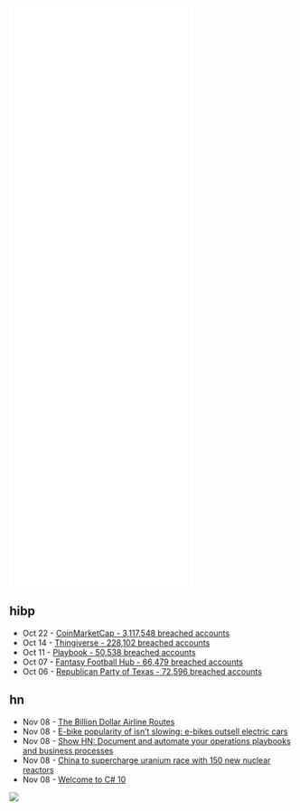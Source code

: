 ![Metrics](https://raw.githubusercontent.com/phixion/phixion/master/metrics.svg)

## hibp

<!--
for https://github.com/phixion/phixion/blob/main/.github/workflows/feeds.yml
-->
<!--START_SECTION:haveibeenpwnd-->
- Oct 22 - [CoinMarketCap - 3,117,548 breached accounts](https://haveibeenpwned.com/PwnedWebsites#CoinMarketCap)
- Oct 14 - [Thingiverse - 228,102 breached accounts](https://haveibeenpwned.com/PwnedWebsites#Thingiverse)
- Oct 11 - [Playbook - 50,538 breached accounts](https://haveibeenpwned.com/PwnedWebsites#Playbook)
- Oct 07 - [Fantasy Football Hub - 66,479 breached accounts](https://haveibeenpwned.com/PwnedWebsites#FantasyFootballHub)
- Oct 06 - [Republican Party of Texas - 72,596 breached accounts](https://haveibeenpwned.com/PwnedWebsites#RepublicanPartyOfTexas)
<!--END_SECTION:haveibeenpwnd-->

## hn

<!--
for https://github.com/phixion/phixion/blob/main/.github/workflows/feeds.yml
-->
<!--START_SECTION:hn-->
- Nov 08 - [The Billion Dollar Airline Routes](https://www.travelstatsman.com/05112018/the-billion-dollar-airline-routes/)
- Nov 08 - [E-bike popularity of isn’t slowing: e-bikes outsell electric cars](https://www.nytimes.com/2021/11/08/business/e-bikes-urban-transit.html)
- Nov 08 - [Show HN: Document and automate your operations playbooks and business processes](https://www.workflow86.com/)
- Nov 08 - [China to supercharge uranium race with 150 new nuclear reactors](https://smallcaps.com.au/china-supercharge-uranium-race-150-new-nuclear-reactors/)
- Nov 08 - [Welcome to C# 10](https://devblogs.microsoft.com/dotnet/welcome-to-csharp-10/)
<!--END_SECTION:hn-->

<!--
for https://yhype.me
-->
![](https://hit.yhype.me/github/profile?user_id=13013670)
